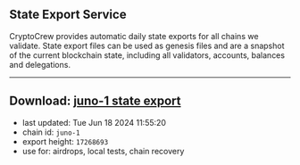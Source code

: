 ## State Export Service
CryptoCrew provides automatic daily state exports for all chains we validate. State export files can be used as genesis files and are a snapshot of the current blockchain state, including all validators, accounts, balances and delegations.

---
**Download: [juno-1 state export](https://dl-eu2.ccvalidators.com/SERVICE/juno/juno-1_export_17268693.json)**
---

- last updated: Tue Jun 18 2024 11:55:20
- chain id: `juno-1`
- export height: `17268693`
- use for: airdrops, local tests, chain recovery
